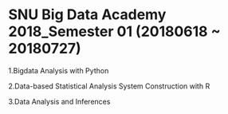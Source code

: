 # SNU Big Data Academy 2018_Semester 01 (20180618 ~ 20180727)


1.Bigdata Analysis with Python

2.Data-based Statistical Analysis System Construction with R

3.Data Analysis and Inferences
